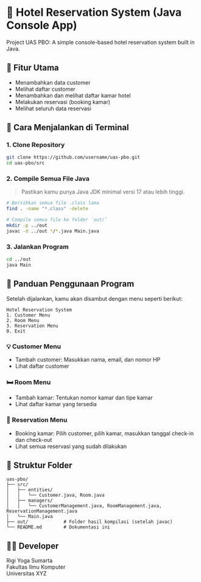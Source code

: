 # 🏨 Hotel Reservation System (Java Console App)

Project UAS PBO: A simple console-based hotel reservation system built in Java.

## 📁 Fitur Utama

- Menambahkan data customer
- Melihat daftar customer
- Menambahkan dan melihat daftar kamar hotel
- Melakukan reservasi (booking kamar)
- Melihat seluruh data reservasi

## 🚀 Cara Menjalankan di Terminal

### 1. Clone Repository

```bash
git clone https://github.com/username/uas-pbo.git
cd uas-pbo/src
```

### 2. Compile Semua File Java

> Pastikan kamu punya Java JDK minimal versi 17 atau lebih tinggi.

```bash
# Bersihkan semua file .class lama
find . -name "*.class" -delete

# Compile semua file ke folder `out/`
mkdir -p ../out
javac -d ../out */*.java Main.java
```

### 3. Jalankan Program

```bash
cd ../out
java Main
```

## 🧭 Panduan Penggunaan Program

Setelah dijalankan, kamu akan disambut dengan menu seperti berikut:

```
Hotel Reservation System
1. Customer Menu
2. Room Menu
3. Reservation Menu
0. Exit
```

### 💡 Customer Menu

- Tambah customer: Masukkan nama, email, dan nomor HP
- Lihat daftar customer

### 🛏 Room Menu

- Tambah kamar: Tentukan nomor kamar dan tipe kamar
- Lihat daftar kamar yang tersedia

### 📅 Reservation Menu

- Booking kamar: Pilih customer, pilih kamar, masukkan tanggal check-in dan check-out
- Lihat semua reservasi yang sudah dilakukan

## 🧱 Struktur Folder

```
uas-pbo/
├── src/
│   ├── entities/
│   │   └── Customer.java, Room.java
│   ├── managers/
│   │   └── CustomerManagement.java, RoomManagement.java, ReservationManagement.java
│   └── Main.java
├── out/             # Folder hasil kompilasi (setelah javac)
└── README.md        # Dokumentasi ini
```

## 🧑‍💻 Developer

Rigi Yoga Sumarta  
Fakultas Ilmu Komputer  
Universitas XYZ  
